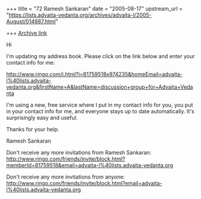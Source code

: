 +++
title = "72 Ramesh Sankaran"
date = "2005-08-17"
upstream_url = "https://lists.advaita-vedanta.org/archives/advaita-l/2005-August/014887.html"

+++
[Archive link](https://lists.advaita-vedanta.org/archives/advaita-l/2005-August/014887.html)

Hi

I'm updating my address book. Please click on the link below 
and enter your contact info for me:

http://www.ringo.com/i.html?i=81759518x974235&homeEmail=advaita-l%40lists.advaita-vedanta.org&firstName=A&lastName=discussion+group+for+Advaita+Vedanta

I'm using a new, free service where I put in my contact info for
you, you put in your contact info for me, and everyone stays up 
to date automatically. It's surprisingly easy and useful.

Thanks for your help.

Ramesh Sankaran


Don't receive any more invitations from Ramesh Sankaran:
http://www.ringo.com/friends/invite/block.html?memberId=81759518&email=advaita-l%40lists.advaita-vedanta.org

Don't receive any more invitations from anyone:
http://www.ringo.com/friends/invite/block.html?email=advaita-l%40lists.advaita-vedanta.org

